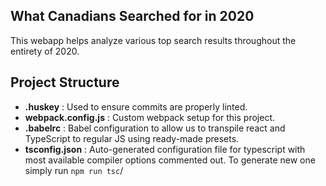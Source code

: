 ## What Canadians Searched for in 2020

This webapp helps analyze various top search results throughout the entirety of 2020.

## Project Structure

- __.huskey__ : Used to ensure commits are properly linted.
- __webpack.config.js__ : Custom webpack setup for this project.
- __.babelrc__ : Babel configuration to allow us to transpile react and TypeScript to regular JS using ready-made presets.
- __tsconfig.json__ : Auto-generated configuration file for typescript with most available compiler options commented out. To generate new one simply run `npm run tsc`/
